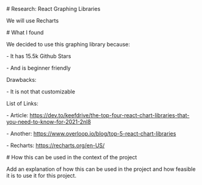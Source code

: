 \# Research: React Graphing Libraries

We will use Recharts

\# What I found

We decided to use this graphing library because:



\- It has 15.5k Github Stars

\- And is beginner friendly



Drawbacks:



\- It is not that customizable



List of Links:

\- Article: https://dev.to/keefdrive/the-top-four-react-chart-libraries-that-you-need-to-know-for-2021-2nl8

\- Another: https://www.overloop.io/blog/top-5-react-chart-libraries

\- Recharts: https://recharts.org/en-US/



\# How this can be used in the context of the project

Add an explanation of how this can be used in the project and how feasible it is to use it for this project.